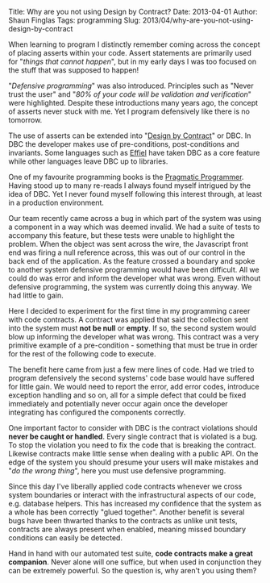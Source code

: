 Title: Why are you not using Design by Contract?
Date: 2013-04-01
Author: Shaun Finglas
Tags: programming
Slug: 2013/04/why-are-you-not-using-design-by-contract

When learning to program I distinctly remember coming across the concept
of placing asserts within your code. Assert statements are primarily
used for "*things that cannot happen*", but in my early days I was too
focused on the stuff that was supposed to happen!

"*Defensive programming*" was also introduced. Principles such as "Never
trust the user" and "*80% of your code will be validation and
verification*" were highlighted. Despite these introductions many years
ago, the concept of asserts never stuck with me. Yet I program
defensively like there is no tomorrow.

The use of asserts can be extended into "[Design by
Contract](http://en.wikipedia.org/wiki/Design_by_contract)" or DBC. In
DBC the developer makes use of pre-conditions, post-conditions and
invariants. Some languages such as
[Effiel](http://www.eiffel.com/developers/design_by_contract.html) have
taken DBC as a core feature while other languages leave DBC up to
libraries.

One of my favourite programming books is the [Pragmatic
Programmer](http://pragprog.com/book/tpp/the-pragmatic-programmer).
Having stood up to many re-reads I always found myself intrigued by the
idea of DBC. Yet I never found myself following this interest through,
at least in a production environment.

Our team recently came across a bug in which part of the system was
using a component in a way which was deemed invalid. We had a suite of
tests to accompany this feature, but these tests were unable to
highlight the problem. When the object was sent across the wire, the
Javascript front end was firing a null reference across, this was out of
our control in the back end of the application. As the feature crossed a
boundary and spoke to another system defensive programming would have
been difficult. All we could do was error and inform the developer what
was wrong. Even without defensive programming, the system was currently
doing this anyway. We had little to gain.

Here I decided to experiment for the first time in my programming career
with code contracts. A contract was applied that said the collection
sent into the system must **not be null** or **empty**. If so, the
second system would blow up informing the developer what was wrong. This
contract was a very primitive example of a pre-condition - something
that must be true in order for the rest of the following code to
execute.

The benefit here came from just a few mere lines of code. Had we tried
to program defensively the second systems' code base would have suffered
for little gain. We would need to report the error, add error codes,
introduce exception handling and so on, all for a simple defect that
could be fixed immediately and potentially never occur again once the
developer integrating has configured the components correctly.

One important factor to consider with DBC is the contract violations
should **never be caught or handled**. Every single contract that is
violated is a bug. To stop the violation you need to fix the code that
is breaking the contract. Likewise contracts make little sense when
dealing with a public API. On the edge of the system you should presume
your users will make mistakes and "*do the wrong thing*", here you must
use defensive programming.

Since this day I've liberally applied code contracts whenever we cross
system boundaries or interact with the infrastructural aspects of our
code, e.g. database helpers. This has increased my confidence that the
system as a whole has been correctly "glued together". Another benefit
is several bugs have been thwarted thanks to the contracts as unlike
unit tests, contracts are always present when enabled, meaning missed
boundary conditions can easily be detected.

Hand in hand with our automated test suite, **code contracts make a
great companion**. Never alone will one suffice, but when used in
conjunction they can be extremely powerful. So the question is, why
aren't you using them?